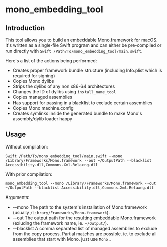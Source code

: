 # mono_embedding_tool

## Introduction

This tool allows you to build an embeddable Mono.framework for macOS. It's written as a single-file Swift program and can either be pre-compiled or run directly with `Swift /Path/To/mono_embedding_tool/main.swift`.

Here's a list of the actions being performed:

* Creates proper framework bundle structure (including Info.plist which is required for signing)
* Copies Mono dylibs
* Strips the dylibs of any non x86-64 architectures
* Changes the ID of dylibs using `install_name_tool`
* Copies managed assemblies
* Has support for passing in a blacklist to exclude certain assemblies
* Copies Mono machine.config
* Creates symlinks inside the generated bundle to make Mono's assembly/dylib loader happy

## Usage

Without compilation:
```
Swift /Path/To/mono_embedding_tool/main.swift --mono /Library/Frameworks/Mono.framework --out ~/OutputPath --blacklist Accessibility.dll,Commons.Xml.Relaxng.dll
```

With prior compilation:
```
mono_embedding_tool --mono /Library/Frameworks/Mono.framework --out ~/OutputPath --blacklist Accessibility.dll,Commons.Xml.Relaxng.dll
```

Arguments:

* --mono
  The path to the system's installation of Mono.framework (usually `/Library/Frameworks/Mono.framework`).
* --out
  The output path for the resulting embeddable Mono.framework (exluding the framework name, ie. `~/Output/`).
* --blacklist
  A comma separated list of managed assemblies to exclude from the copy process. Partial matches are possible. ie. to exclude all assemblies that start with Mono. just use `Mono.`.